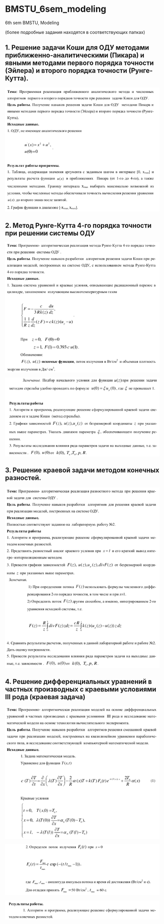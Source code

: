 # BMSTU_6sem_modeling

6th sem BMSTU, Modeling

(более подробные задания находятся в соответствующих папках)

## 1. Решение задачи Коши для ОДУ методами приближенно-аналитическими (Пикара) и явными методами первого порядка точности (Эйлера) и второго порядка точности (Рунге-Кутта).

![](tasks_imgs/1.png)

## 2. Метод Рунге-Кутта 4-го порядка точности при решении системы ОДУ

![](tasks_imgs/21.png)

![](tasks_imgs/22.png)

## 3. Решение краевой задачи методом конечных разностей.

![](tasks_imgs/3.png)

## 4. Решение дифференциальных уравнений в частных производных с краевыми условиями III рода (краевая задача)

![](tasks_imgs/41.png)

![](tasks_imgs/42.png)

![](tasks_imgs/43.png)